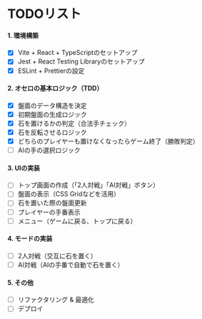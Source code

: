 # **TODOリスト**

#### **1. 環境構築**
- [x] Vite + React + TypeScriptのセットアップ  
- [x] Jest + React Testing Libraryのセットアップ  
- [x] ESLint + Prettierの設定  

#### **2. オセロの基本ロジック（TDD）**
- [x] 盤面のデータ構造を決定  
- [x] 初期盤面の生成ロジック  
- [x] 石を置けるかの判定（合法手チェック）  
- [x] 石を反転させるロジック  
- [x] どちらのプレイヤーも置けなくなったらゲーム終了（勝敗判定）  
- [ ] AIの手の選択ロジック  

#### **3. UIの実装**
- [ ] トップ画面の作成（「2人対戦」「AI対戦」ボタン）  
- [ ] 盤面の表示（CSS Gridなどを活用）  
- [ ] 石を置いた際の盤面更新  
- [ ] プレイヤーの手番表示  
- [ ] メニュー（ゲームに戻る、トップに戻る）  

#### **4. モードの実装**
- [ ] 2人対戦（交互に石を置く）  
- [ ] AI対戦（AIの手番で自動で石を置く）  

#### **5. その他**
- [ ] リファクタリング & 最適化  
- [ ] デプロイ  
